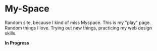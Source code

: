 # My-Space
Random site, because I kind of miss Myspace.
This is my "play" page. 
Random things I love. Trying out new things, practicing my web design skills. 




**In Progress**

